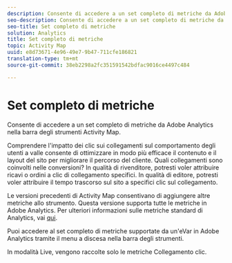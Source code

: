 ```yaml
---
description: Consente di accedere a un set completo di metriche da Adobe Analytics nella barra degli strumenti Activity Map.
seo-description: Consente di accedere a un set completo di metriche da Adobe Analytics nella barra degli strumenti Activity Map.
seo-title: Set completo di metriche
solution: Analytics
title: Set completo di metriche
topic: Activity Map
uuid: e8d73671-4e96-49e7-9b47-711cfe186821
translation-type: tm+mt
source-git-commit: 38eb2298a2fc351591542bdfac9016ce4497c484

---
```



# Set completo di metriche

Consente di accedere a un set completo di metriche da Adobe Analytics nella barra degli strumenti Activity Map.

Comprendere l'impatto dei clic sui collegamenti sul comportamento degli utenti a valle consente di ottimizzare in modo più efficace il contenuto e il layout del sito per migliorare il percorso del cliente. Quali collegamenti sono coinvolti nelle conversioni? In qualità di rivenditore, potresti voler attribuire ricavi o ordini a clic di collegamento specifici. In qualità di editore, potresti voler attribuire il tempo trascorso sul sito a specifici clic sul collegamento.

Le versioni precedenti di Activity Map consentivano di aggiungere altre metriche allo strumento. Questa versione supporta tutte le metriche in Adobe Analytics. Per ulteriori informazioni sulle metriche standard di Analytics, vai [qui](https://marketing.adobe.com/resources/help/en_US/reference/metrics.html).

Puoi accedere al set completo di metriche supportate da un'eVar in Adobe Analytics tramite il menu a discesa nella barra degli strumenti.

In modalità Live, vengono raccolte solo le metriche Collegamento clic.
